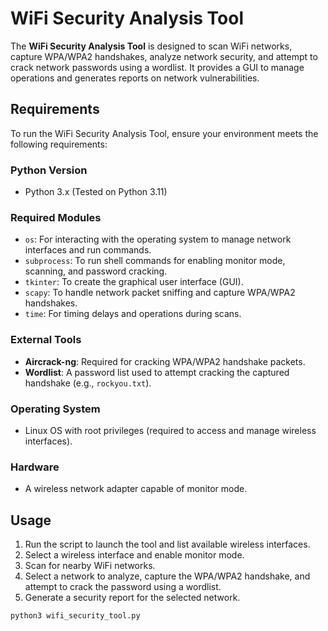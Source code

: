 # WiFi Security Analysis Tool

The **WiFi Security Analysis Tool** is designed to scan WiFi networks, capture WPA/WPA2 handshakes, analyze network security, and attempt to crack network passwords using a wordlist. It provides a GUI to manage operations and generates reports on network vulnerabilities.

## Requirements

To run the WiFi Security Analysis Tool, ensure your environment meets the following requirements:

### Python Version

- Python 3.x (Tested on Python 3.11)

### Required Modules

- `os`: For interacting with the operating system to manage network interfaces and run commands.
- `subprocess`: To run shell commands for enabling monitor mode, scanning, and password cracking.
- `tkinter`: To create the graphical user interface (GUI).
- `scapy`: To handle network packet sniffing and capture WPA/WPA2 handshakes.
- `time`: For timing delays and operations during scans.

### External Tools

- **Aircrack-ng**: Required for cracking WPA/WPA2 handshake packets.
- **Wordlist**: A password list used to attempt cracking the captured handshake (e.g., `rockyou.txt`).

### Operating System

- Linux OS with root privileges (required to access and manage wireless interfaces).

### Hardware

- A wireless network adapter capable of monitor mode.

## Usage

1. Run the script to launch the tool and list available wireless interfaces.
2. Select a wireless interface and enable monitor mode.
3. Scan for nearby WiFi networks.
4. Select a network to analyze, capture the WPA/WPA2 handshake, and attempt to crack the password using a wordlist.
5. Generate a security report for the selected network.

```sh
python3 wifi_security_tool.py

